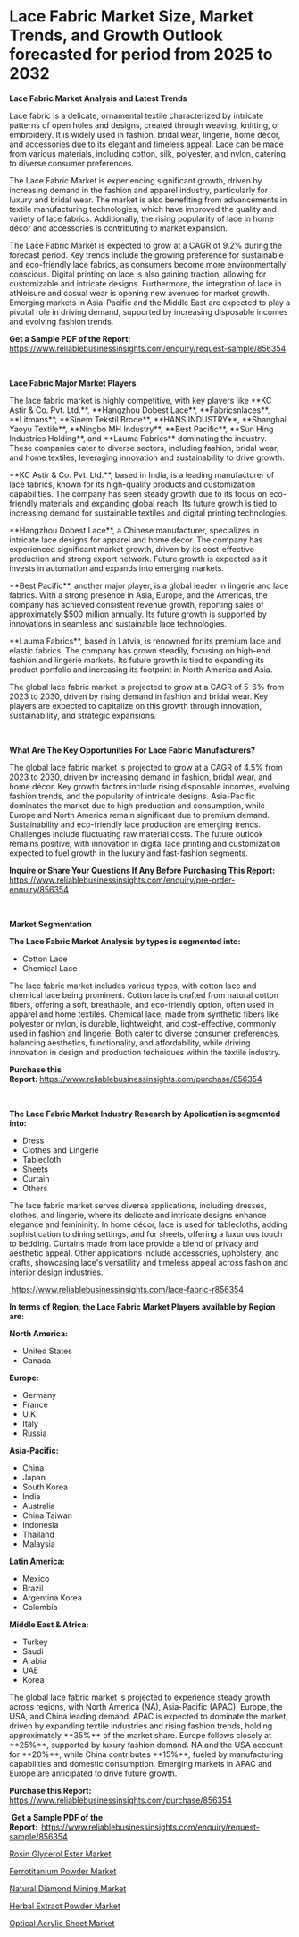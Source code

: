 <p><h1>Lace Fabric Market Size, Market Trends, and Growth Outlook forecasted for period from 2025 to 2032</h1></p><p><strong>Lace Fabric Market Analysis and Latest Trends</strong></p>
<p><p>Lace fabric is a delicate, ornamental textile characterized by intricate patterns of open holes and designs, created through weaving, knitting, or embroidery. It is widely used in fashion, bridal wear, lingerie, home décor, and accessories due to its elegant and timeless appeal. Lace can be made from various materials, including cotton, silk, polyester, and nylon, catering to diverse consumer preferences.</p><p>The Lace Fabric Market is experiencing significant growth, driven by increasing demand in the fashion and apparel industry, particularly for luxury and bridal wear. The market is also benefiting from advancements in textile manufacturing technologies, which have improved the quality and variety of lace fabrics. Additionally, the rising popularity of lace in home décor and accessories is contributing to market expansion.</p><p>The Lace Fabric Market is expected to grow at a CAGR of 9.2% during the forecast period. Key trends include the growing preference for sustainable and eco-friendly lace fabrics, as consumers become more environmentally conscious. Digital printing on lace is also gaining traction, allowing for customizable and intricate designs. Furthermore, the integration of lace in athleisure and casual wear is opening new avenues for market growth. Emerging markets in Asia-Pacific and the Middle East are expected to play a pivotal role in driving demand, supported by increasing disposable incomes and evolving fashion trends.</p></p>
<p><strong>Get a Sample PDF of the Report:&nbsp;</strong> <a href="https://www.reliablebusinessinsights.com/enquiry/request-sample/856354?utm_campaign=117&utm_medium=2&utm_source=Github&utm_content=ia&utm_term=25012025&utm_id=lace-fabric">https://www.reliablebusinessinsights.com/enquiry/request-sample/856354</a></p>
<p>&nbsp;</p>
<p><strong>Lace Fabric Major Market Players</strong></p>
<p><p>The lace fabric market is highly competitive, with key players like **KC Astir & Co. Pvt. Ltd.**, **Hangzhou Dobest Lace**, **Fabricsnlaces**, **Litmans**, **Sinem Tekstil Brode**, **HANS INDUSTRY**, **Shanghai Yaoyu Textile**, **Ningbo MH Industry**, **Best Pacific**, **Sun Hing Industries Holding**, and **Lauma Fabrics** dominating the industry. These companies cater to diverse sectors, including fashion, bridal wear, and home textiles, leveraging innovation and sustainability to drive growth.</p><p>**KC Astir & Co. Pvt. Ltd.**, based in India, is a leading manufacturer of lace fabrics, known for its high-quality products and customization capabilities. The company has seen steady growth due to its focus on eco-friendly materials and expanding global reach. Its future growth is tied to increasing demand for sustainable textiles and digital printing technologies.</p><p>**Hangzhou Dobest Lace**, a Chinese manufacturer, specializes in intricate lace designs for apparel and home décor. The company has experienced significant market growth, driven by its cost-effective production and strong export network. Future growth is expected as it invests in automation and expands into emerging markets.</p><p>**Best Pacific**, another major player, is a global leader in lingerie and lace fabrics. With a strong presence in Asia, Europe, and the Americas, the company has achieved consistent revenue growth, reporting sales of approximately $500 million annually. Its future growth is supported by innovations in seamless and sustainable lace technologies.</p><p>**Lauma Fabrics**, based in Latvia, is renowned for its premium lace and elastic fabrics. The company has grown steadily, focusing on high-end fashion and lingerie markets. Its future growth is tied to expanding its product portfolio and increasing its footprint in North America and Asia.</p><p>The global lace fabric market is projected to grow at a CAGR of 5-6% from 2023 to 2030, driven by rising demand in fashion and bridal wear. Key players are expected to capitalize on this growth through innovation, sustainability, and strategic expansions.</p></p>
<p>&nbsp;</p>
<p><strong>What Are The Key Opportunities For Lace Fabric Manufacturers?</strong></p>
<p><p>The global lace fabric market is projected to grow at a CAGR of 4.5% from 2023 to 2030, driven by increasing demand in fashion, bridal wear, and home décor. Key growth factors include rising disposable incomes, evolving fashion trends, and the popularity of intricate designs. Asia-Pacific dominates the market due to high production and consumption, while Europe and North America remain significant due to premium demand. Sustainability and eco-friendly lace production are emerging trends. Challenges include fluctuating raw material costs. The future outlook remains positive, with innovation in digital lace printing and customization expected to fuel growth in the luxury and fast-fashion segments.</p></p>
<p><strong>Inquire or Share Your Questions If Any Before Purchasing This Report:</strong> <a href="https://www.reliablebusinessinsights.com/enquiry/pre-order-enquiry/856354?utm_campaign=117&utm_medium=2&utm_source=Github&utm_content=ia&utm_term=25012025&utm_id=lace-fabric">https://www.reliablebusinessinsights.com/enquiry/pre-order-enquiry/856354</a></p>
<p>&nbsp;</p>
<p><strong>Market Segmentation</strong></p>
<p><strong>The Lace Fabric Market Analysis by types is segmented into:</strong></p>
<p><ul><li>Cotton Lace</li><li>Chemical Lace</li></ul></p>
<p><p>The lace fabric market includes various types, with cotton lace and chemical lace being prominent. Cotton lace is crafted from natural cotton fibers, offering a soft, breathable, and eco-friendly option, often used in apparel and home textiles. Chemical lace, made from synthetic fibers like polyester or nylon, is durable, lightweight, and cost-effective, commonly used in fashion and lingerie. Both cater to diverse consumer preferences, balancing aesthetics, functionality, and affordability, while driving innovation in design and production techniques within the textile industry.</p></p>
<p><strong>Purchase this Report:&nbsp;</strong><a href="https://www.reliablebusinessinsights.com/purchase/856354?utm_campaign=117&utm_medium=2&utm_source=Github&utm_content=ia&utm_term=25012025&utm_id=lace-fabric">https://www.reliablebusinessinsights.com/purchase/856354</a></p>
<p>&nbsp;</p>
<p><strong>The Lace Fabric Market Industry Research by Application is segmented into:</strong></p>
<p><ul><li>Dress</li><li>Clothes and Lingerie</li><li>Tablecloth</li><li>Sheets</li><li>Curtain</li><li>Others</li></ul></p>
<p><p>The lace fabric market serves diverse applications, including dresses, clothes, and lingerie, where its delicate and intricate designs enhance elegance and femininity. In home décor, lace is used for tablecloths, adding sophistication to dining settings, and for sheets, offering a luxurious touch to bedding. Curtains made from lace provide a blend of privacy and aesthetic appeal. Other applications include accessories, upholstery, and crafts, showcasing lace's versatility and timeless appeal across fashion and interior design industries.</p></p>
<p><a href="https://www.reliablebusinessinsights.com/lace-fabric-r856354?utm_campaign=117&utm_medium=2&utm_source=Github&utm_content=ia&utm_term=25012025&utm_id=lace-fabric">&nbsp;https://www.reliablebusinessinsights.com/lace-fabric-r856354</a></p>
<p><strong>In terms of Region, the Lace Fabric Market Players available by Region are:</strong></p>
<p>
    <p> <strong> North America: </strong>
        <ul>
            <li>United States</li>
            <li>Canada</li>
        </ul>
        </p> 
    <p> <strong> Europe: </strong>
        <ul>
            <li>Germany</li>
            <li>France</li>
            <li>U.K.</li>
            <li>Italy</li>
            <li>Russia</li>
        </ul>
        </p> 
    <p> <strong> Asia-Pacific: </strong>
        <ul>
            <li>China</li>
            <li>Japan</li>
            <li>South Korea</li>
            <li>India</li>
            <li>Australia</li>
            <li>China Taiwan</li>
            <li>Indonesia</li>
            <li>Thailand</li>
            <li>Malaysia</li>
        </ul>
        </p> 
    <p> <strong> Latin America: </strong>
        <ul>
            <li>Mexico</li>
            <li>Brazil</li>
            <li>Argentina Korea</li>
            <li>Colombia</li>
        </ul>
        </p> 
    <p> <strong> Middle East & Africa: </strong>
        <ul>
            <li>Turkey</li>
            <li>Saudi</li>
            <li>Arabia</li>
            <li>UAE</li>
            <li>Korea</li>
        </ul>
    </p>
    </p>
<p><p>The global lace fabric market is projected to experience steady growth across regions, with North America (NA), Asia-Pacific (APAC), Europe, the USA, and China leading demand. APAC is expected to dominate the market, driven by expanding textile industries and rising fashion trends, holding approximately **35%** of the market share. Europe follows closely at **25%**, supported by luxury fashion demand. NA and the USA account for **20%**, while China contributes **15%**, fueled by manufacturing capabilities and domestic consumption. Emerging markets in APAC and Europe are anticipated to drive future growth.</p></p>
<p><strong>Purchase this Report: </strong><a href="https://www.reliablebusinessinsights.com/purchase/856354?utm_campaign=117&utm_medium=2&utm_source=Github&utm_content=ia&utm_term=25012025&utm_id=lace-fabric">https://www.reliablebusinessinsights.com/purchase/856354</a></p>
<p>&nbsp;<strong>Get a Sample PDF of the Report:&nbsp;&nbsp;</strong><a href="https://www.reliablebusinessinsights.com/enquiry/request-sample/856354?utm_campaign=117&utm_medium=2&utm_source=Github&utm_content=ia&utm_term=25012025&utm_id=lace-fabric">https://www.reliablebusinessinsights.com/enquiry/request-sample/856354</a></p>
<p><strong></strong></p>
<p><p><a href="https://github.com/alasmyayock/Market-Research-Report-List-1/blob/main/rosin-glycerol-ester-market.md?utm_campaign=117&utm_medium=2&utm_source=Github&utm_content=ia&utm_term=25012025&utm_id=lace-fabric">Rosin Glycerol Ester Market</a></p><p><a href="https://github.com/xanaanenkaly/Market-Research-Report-List-1/blob/main/ferrotitanium-powder-market.md?utm_campaign=117&utm_medium=2&utm_source=Github&utm_content=ia&utm_term=25012025&utm_id=lace-fabric">Ferrotitanium Powder Market</a></p><p><a href="https://github.com/memorirummy/Market-Research-Report-List-1/blob/main/natural-diamond-mining-market.md?utm_campaign=117&utm_medium=2&utm_source=Github&utm_content=ia&utm_term=25012025&utm_id=lace-fabric">Natural Diamond Mining Market</a></p><p><a href="https://github.com/eusoffyhanty/Market-Research-Report-List-1/blob/main/herbal-extract-powder-market.md?utm_campaign=117&utm_medium=2&utm_source=Github&utm_content=ia&utm_term=25012025&utm_id=lace-fabric">Herbal Extract Powder Market</a></p><p><a href="https://github.com/phumlaaijem/Market-Research-Report-List-1/blob/main/optical-acrylic-sheet-market.md?utm_campaign=117&utm_medium=2&utm_source=Github&utm_content=ia&utm_term=25012025&utm_id=lace-fabric">Optical Acrylic Sheet Market</a></p></p>